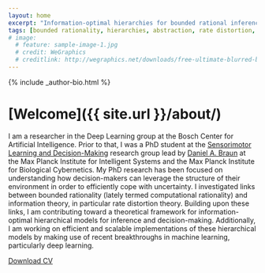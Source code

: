 ```yaml
---
layout: home
excerpt: "Information-optimal hierarchies for bounded rational inference and decision-making."
tags: [bounded rationality, hierarchies, abstraction, rate distortion, free energy, information theory, decision making, tim genewein]
# image:
  # feature: sample-image-1.jpg
  # credit: WeGraphics
  # creditlink: http://wegraphics.net/downloads/free-ultimate-blurred-background-pack/
---
```



<div class="article-author-bottom">
  {% include _author-bio.html %}
</div>



# [Welcome]({{ site.url }}/about/)
I am a researcher in the Deep Learning group at the Bosch Center for Artificial Intelligence. Prior to that, I was a PhD student at the [Sensorimotor Learning and Decision-Making](http://www.kyb.tuebingen.mpg.de/research/rg/braun.html) research group lead by [Daniel A. Braun](https://www.uni-ulm.de/in/neuroinformatik/mitarbeiter/d-braun/) at the Max Planck Institute for Intelligent Systems and the Max Planck Institute for Biological Cybernetics. My PhD research has been focused on understanding how decision-makers can leverage the structure of their environment in order to efficiently cope with uncertainty. I investigated links between bounded rationality (lately termed computational rationality) and information theory, in particular rate distortion theory. Building upon these links, I am contributing toward a theoretical framework for information-optimal hierarchical models for inference and decision-making. Additionally, I am working on efficient and scalable implementations of these hierarchical models by making use of recent breakthroughs in machine learning, particularly deep learning.

<a href="{{ site.url }}/files/CV.pdf" class="btn"><i class="fa fa-fw fa-download"></i> Download CV</a>
